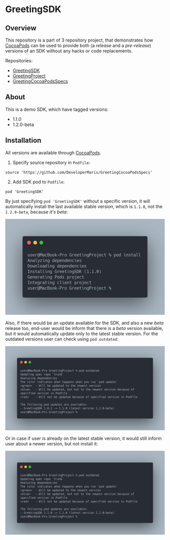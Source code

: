 # GreetingSDK

## Overview

This repository is a part of 3 repository project, that demonstrates how [CocoaPods](https://cocoapods.org) can be used to provide both (a *release* and a *pre-release*) versions of an SDK without any hacks or code replacements.

Repositories:
* [GreetingSDK](https://github.com/DeveloperMaris/GreetingSDK)
* [GreetingProject](https://github.com/DeveloperMaris/GreetingProject)
* [GreetingCocoaPodsSpecs](https://github.com/DeveloperMaris/GreetingCocoaPodsSpecs)

## About

This is a demo SDK, which have tagged versions:
* 1.1.0
* 1.2.0-beta

## Installation

All versions are available through [CocoaPods](https://cocoapods.org).

1. Specify source repository in `Podfile`:
```
source 'https://github.com/DeveloperMaris/GreetingCocoaPodsSpecs'
```

2. Add SDK pod to `Podfile`:
```
pod 'GreetingSDK'
```

By just specifying `pod 'GreetingSDK'` without a specific version, it will automatically install the last available stable version, which is `1.1.0`, not the `1.2.0-beta`, because *it's beta*:

![pod install](./Screenshots/pod_install.png)

Also, if there would be an update available for the SDK, and also a new *beta* release too,  end-user would be inform that there is a *beta* version available, but it would automatically update only to the latest stable version.
For the outdated versions user can check using `pod outdated`:

![pod outdated](./Screenshots/pod_outdated_1.png)

Or in case if user is already on the latest stable version, it would still inform user about a newer version, but not install it:

![pod outdated](./Screenshots/pod_outdated_2.png)
